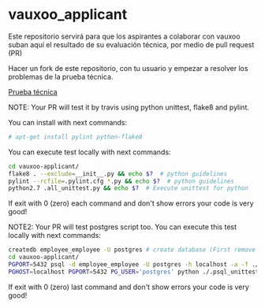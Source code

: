 vauxoo_applicant
================

Este repositorio servirá para que los aspirantes a colaborar con vauxoo suban aquí el resultado de su evaluación técnica, por medio de pull request (PR)

Hacer un fork de este repositorio, con tu usuario y empezar a resolver los problemas de la prueba técnica.

[Prueba técnica](https://docs.google.com/forms/d/1lGuZt6POQLOV4AwwUNt9OiHZ6jZusCn1IdnFdnwH_uU/viewform)

NOTE: Your PR will test it by travis using python unittest, flake8 and pylint.

You can install with next commands:

```bash
# apt-get install pylint python-flake8
```
You can execute test locally with next commands:
```bash
cd vauxoo-applicant/
flake8 . --exclude=__init__.py && echo $?  # python guidelines
pylint --rcfile=.pylint.cfg *.py && echo $?  # python guidelines
python2.7 .all_unittest.py && echo $?  # Execute unittest for python
```
If exit with 0 (zero) each command and don't show errors your code is very good!

NOTE2: Your PR will test postgres script too.
You can execute this test locally with next commands:
```bash
createdb employee_employee -U postgres # create database (First remove if exists with "dropdb employee_employee")
cd vauxoo-applicant/
PGPORT=5432 psql -d employee_employee -U postgres -h localhost -a -f ./employee_vauxoo.sql  # Execute sql file.
PGHOST=localhost PGPORT=5432 PG_USER='postgres' python ./.psql_unittest.py && echo $?  # Execute unittest for postgresql.
```
If exit with 0 (zero) last command and don't show errors your code is very good!
